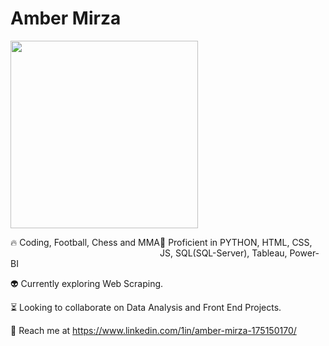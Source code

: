 <h1>Amber Mirza</h1>                                                    
<img style='align:right;' src='https://www.animaapp.com/blog/wp-content/uploads/2021/07/designergif.gif' width='300'>

<span style="float:left;">🔥 Coding, Football, Chess and MMA

👀 Proficient in PYTHON, HTML, CSS, JS, SQL(SQL-Server), Tableau, Power-BI        

👽 Currently exploring Web Scraping.

⏳ Looking to collaborate on Data Analysis and Front End Projects.

🤝 Reach me at https://www.linkedin.com/1in/amber-mirza-175150170/
</span>

